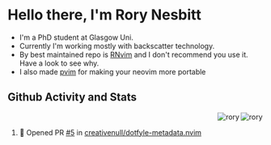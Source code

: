 # Hello there, I'm Rory Nesbitt

- I'm a PhD student at Glasgow Uni.
- Currently I'm working mostly with backscatter technology.
- By best maintained repo is [RNvim](https://github.com/Rorynesbitt/RNvim) and
I don't recommend you use it. Have a look to see why.
- I also made [pvim](https://github.com/RoryNesbitt/pvim) for making your neovim
more portable

## Github Activity and Stats

<p><img align="right" src="https://github-readme-stats.vercel.app/api/top-langs?username=rorynesbitt&show_icons=true&locale=en&layout=compact&theme=gotham&hide_border=true&card_width=300" alt="rory" /></p>

<p>&nbsp;<img align="right" src="https://github-readme-stats.vercel.app/api?username=rorynesbitt&show_icons=true&locale=en&theme=gotham&hide_border=true&hide_rank=true" alt="rory" /></p>

<!--START_SECTION:activity-->
1. 💪 Opened PR [#5](https://github.com/creativenull/dotfyle-metadata.nvim/pull/5) in [creativenull/dotfyle-metadata.nvim](https://github.com/creativenull/dotfyle-metadata.nvim)
<!--END_SECTION:activity-->
